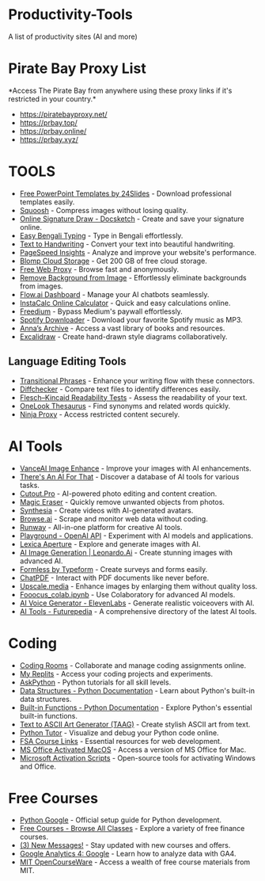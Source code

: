# Productivity-Tools
A list of productivity sites (AI and more)


<h1>Pirate Bay Proxy List</h1> *Access The Pirate Bay from anywhere using these proxy links if it's restricted in your country.* <ul> <li><a href="https://piratebayproxy.net/">https://piratebayproxy.net/</a></li> <li><a href="https://prbay.top/">https://prbay.top/</a></li> <li><a href="https://prbay.online/">https://prbay.online/</a></li> <li><a href="https://prbay.xyz/">https://prbay.xyz/</a></li> </ul> <h1>TOOLS</h1> <ul> <li><a href="https://24slides.com/templates/featured">Free PowerPoint Templates by 24Slides</a> - Download professional templates easily.</li> <li><a href="https://squoosh.app/editor">Squoosh</a> - Compress images without losing quality.</li> <li><a href="https://www.docsketch.com/online-signature/draw/">Online Signature Draw - Docsketch</a> - Create and save your signature online.</li> <li><a href="http://www.easybengalityping.com/">Easy Bengali Typing</a> - Type in Bengali effortlessly.</li> <li><a href="https://saurabhdaware.github.io/text-to-handwriting/">Text to Handwriting</a> - Convert your text into beautiful handwriting.</li> <li><a href="https://developers.google.com/speed/pagespeed/insights/">PageSpeed Insights</a> - Analyze and improve your website's performance.</li> <li><a href="https://dashboard.blomp.com/dashboard/files">Blomp Cloud Storage</a> - Get 200 GB of free cloud storage.</li> <li><a href="https://proxyscrape.com/web-proxy?__cpo=1">Free Web Proxy</a> - Browse fast and anonymously.</li> <li><a href="https://www.remove.bg/">Remove Background from Image</a> - Effortlessly eliminate backgrounds from images.</li> <li><a href="https://app.flow.ai/login">Flow.ai Dashboard</a> - Manage your AI chatbots seamlessly.</li> <li><a href="https://instacalc.com/">InstaCalc Online Calculator</a> - Quick and easy calculations online.</li> <li><a href="https://freedium.cfd/">Freedium</a> - Bypass Medium's paywall effortlessly.</li> <li><a href="https://spotifydown.com/">Spotify Downloader</a> - Download your favorite Spotify music as MP3.</li> <li><a href="https://annas-archive.org/">Anna’s Archive</a> - Access a vast library of books and resources.</li> <li><a href="https://excalidraw.com/">Excalidraw</a> - Create hand-drawn style diagrams collaboratively.</li> </ul> <h2>Language Editing Tools</h2> <ul> <li><a href="https://www.thoughtco.com/list-of-transition-words-1857002">Transitional Phrases</a> - Enhance your writing flow with these connectors.</li> <li><a href="https://www.diffchecker.com/">Diffchecker</a> - Compare text files to identify differences easily.</li> <li><a href="https://en.wikipedia.org/wiki/Flesch%E2%80%93Kincaid_readability_tests">Flesch–Kincaid Readability Tests</a> - Assess the readability of your text.</li> <li><a href="https://www.onelook.com/thesaurus/">OneLook Thesaurus</a> - Find synonyms and related words quickly.</li> <li><a href="https://ninjaproxy1.com/">Ninja Proxy</a> - Access restricted content securely.</li> </ul> <h1>AI Tools</h1> <ul> <li><a href="https://vanceai.com/workspace/">VanceAI Image Enhance</a> - Improve your images with AI enhancements.</li> <li><a href="https://theresanaiforthat.com/">There's An AI For That</a> - Discover a database of AI tools for various tasks.</li> <li><a href="https://www.cutout.pro/">Cutout.Pro</a> - AI-powered photo editing and content creation.</li> <li><a href="https://magicstudio.com/magiceraser">Magic Eraser</a> - Quickly remove unwanted objects from photos.</li> <li><a href="https://www.synthesia.io/">Synthesia</a> - Create videos with AI-generated avatars.</li> <li><a href="https://www.browse.ai/">Browse.ai</a> - Scrape and monitor web data without coding.</li> <li><a href="https://runwayml.com/">Runway</a> - All-in-one platform for creative AI tools.</li> <li><a href="https://platform.openai.com/playground?mode=chat">Playground - OpenAI API</a> - Experiment with AI models and applications.</li> <li><a href="https://lexica.art/aperture">Lexica Aperture</a> - Explore and generate images with AI.</li> <li><a href="https://app.leonardo.ai/ai-generations">AI Image Generation | Leonardo.Ai</a> - Create stunning images with advanced AI.</li> <li><a href="https://formless.ai/">Formless by Typeform</a> - Create surveys and forms easily.</li> <li><a href="https://www.chatpdf.com/">ChatPDF</a> - Interact with PDF documents like never before.</li> <li><a href="https://www.upscale.media/upload">Upscale.media</a> - Enhance images by enlarging them without quality loss.</li> <li><a href="https://colab.research.google.com/github/lllyasviel/Fooocus/blob/main/fooocus_colab.ipynb">Fooocus_colab.ipynb</a> - Use Colaboratory for advanced AI models.</li> <li><a href="https://elevenlabs.io/?pscd=try.elevenlabs.io&ps_partner_key=YW5pc2hzaW5naDEzNTA&ps_xid=bmNg0qi7hc9ug6&gsxid=bmNg0qi7hc9ug6&gspk=YW5pc2hzaW5naDEzNTA">AI Voice Generator - ElevenLabs</a> - Generate realistic voiceovers with AI.</li> <li><a href="https://www.futurepedia.io/ai-tools">AI Tools - Futurepedia</a> - A comprehensive directory of the latest AI tools.</li> </ul> <h1>Coding</h1> <ul> <li><a href="https://app.codingrooms.com/management/courses/6387/classes/8480/assignments">Coding Rooms</a> - Collaborate and manage coding assignments online.</li> <li><a href="https://replit.com/@akashdeepk00">My Replits</a> - Access your coding projects and experiments.</li> <li><a href="https://www.askpython.com/">AskPython</a> - Python tutorials for all skill levels.</li> <li><a href="https://docs.python.org/3/tutorial/datastructures.html">Data Structures - Python Documentation</a> - Learn about Python's built-in data structures.</li> <li><a href="https://docs.python.org/3/library/functions.html">Built-in Functions - Python Documentation</a> - Explore Python's essential built-in functions.</li> <li><a href="https://patorjk.com/software/taag/">Text to ASCII Art Generator (TAAG)</a> - Create stylish ASCII art from text.</li> <li><a href="https://pythontutor.com/python-debugger.html">Python Tutor</a> - Visualize and debug your Python code online.</li> <li><a href="https://www.appbrewery.co/p/web-development-course-resources/">FSA Course Links</a> - Essential resources for web development.</li> <li><a href="https://gist.github.com/zthxxx/9ddc171d00df98cbf8b4b0d8469ce90a">MS Office Activated MacOS</a> - Access a version of MS Office for Mac.</li> <li><a href="https://github.com/massgravel/Microsoft-Activation-Scripts">Microsoft Activation Scripts</a> - Open-source tools for activating Windows and Office.</li> </ul> <h1>Free Courses</h1> <ul> <li><a href="https://developers.google.com/edu/python/set-up">Python Google</a> - Official setup guide for Python development.</li> <li><a href="https://courses.corporatefinanceinstitute.com/collections/free">Free Courses - Browse All Classes</a> - Explore a variety of free finance courses.</li> <li><a href="https://www.greatlearning.in/academy">(3) New Messages!</a> - Stay updated with new courses and offers.</li> <li><a href="https://skillshop.exceedlms.com/student/catalog/list?category_ids=6434-google-analytics-4">Google Analytics 4: Google</a> - Learn how to analyze data with GA4.</li> <li><a href="https://ocw.mit.edu/">MIT OpenCourseWare</a> - Access a wealth of free course materials from MIT.</li> </ul>

